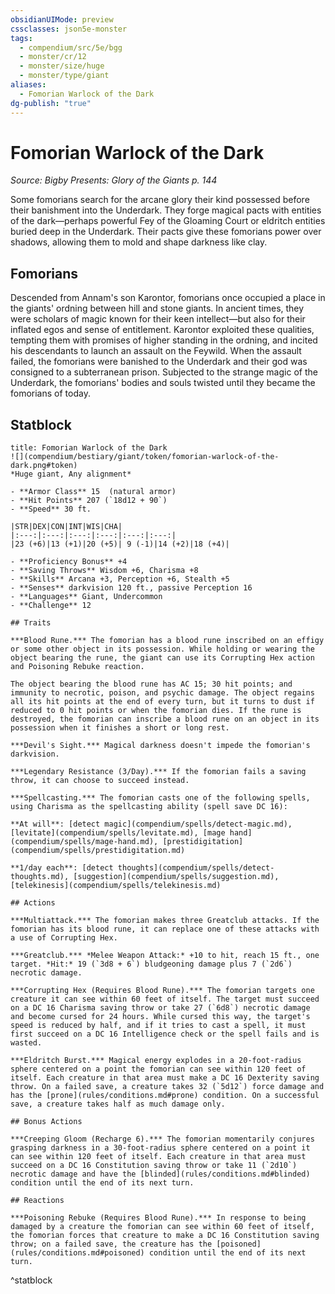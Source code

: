 ```yaml
---
obsidianUIMode: preview
cssclasses: json5e-monster
tags:
  - compendium/src/5e/bgg
  - monster/cr/12
  - monster/size/huge
  - monster/type/giant
aliases:
  - Fomorian Warlock of the Dark
dg-publish: "true"
---
```

# Fomorian Warlock of the Dark
*Source: Bigby Presents: Glory of the Giants p. 144*  

Some fomorians search for the arcane glory their kind possessed before their banishment into the Underdark. They forge magical pacts with entities of the dark—perhaps powerful Fey of the Gloaming Court or eldritch entities buried deep in the Underdark. Their pacts give these fomorians power over shadows, allowing them to mold and shape darkness like clay.

## Fomorians

Descended from Annam's son Karontor, fomorians once occupied a place in the giants' ordning between hill and stone giants. In ancient times, they were scholars of magic known for their keen intellect—but also for their inflated egos and sense of entitlement. Karontor exploited these qualities, tempting them with promises of higher standing in the ordning, and incited his descendants to launch an assault on the Feywild. When the assault failed, the fomorians were banished to the Underdark and their god was consigned to a subterranean prison. Subjected to the strange magic of the Underdark, the fomorians' bodies and souls twisted until they became the fomorians of today.

## Statblock

```ad-statblock
title: Fomorian Warlock of the Dark
![](compendium/bestiary/giant/token/fomorian-warlock-of-the-dark.png#token)
*Huge giant, Any alignment*

- **Armor Class** 15  (natural armor)
- **Hit Points** 207 (`18d12 + 90`)
- **Speed** 30 ft.

|STR|DEX|CON|INT|WIS|CHA|
|:---:|:---:|:---:|:---:|:---:|:---:|
|23 (+6)|13 (+1)|20 (+5)| 9 (-1)|14 (+2)|18 (+4)|

- **Proficiency Bonus** +4
- **Saving Throws** Wisdom +6, Charisma +8
- **Skills** Arcana +3, Perception +6, Stealth +5
- **Senses** darkvision 120 ft., passive Perception 16
- **Languages** Giant, Undercommon
- **Challenge** 12

## Traits

***Blood Rune.*** The fomorian has a blood rune inscribed on an effigy or some other object in its possession. While holding or wearing the object bearing the rune, the giant can use its Corrupting Hex action and Poisoning Rebuke reaction.

The object bearing the blood rune has AC 15; 30 hit points; and immunity to necrotic, poison, and psychic damage. The object regains all its hit points at the end of every turn, but it turns to dust if reduced to 0 hit points or when the fomorian dies. If the rune is destroyed, the fomorian can inscribe a blood rune on an object in its possession when it finishes a short or long rest.

***Devil's Sight.*** Magical darkness doesn't impede the fomorian's darkvision.

***Legendary Resistance (3/Day).*** If the fomorian fails a saving throw, it can choose to succeed instead.

***Spellcasting.*** The fomorian casts one of the following spells, using Charisma as the spellcasting ability (spell save DC 16):

**At will**: [detect magic](compendium/spells/detect-magic.md), [levitate](compendium/spells/levitate.md), [mage hand](compendium/spells/mage-hand.md), [prestidigitation](compendium/spells/prestidigitation.md)

**1/day each**: [detect thoughts](compendium/spells/detect-thoughts.md), [suggestion](compendium/spells/suggestion.md), [telekinesis](compendium/spells/telekinesis.md)

## Actions

***Multiattack.*** The fomorian makes three Greatclub attacks. If the fomorian has its blood rune, it can replace one of these attacks with a use of Corrupting Hex.

***Greatclub.*** *Melee Weapon Attack:* +10 to hit, reach 15 ft., one target. *Hit:* 19 (`3d8 + 6`) bludgeoning damage plus 7 (`2d6`) necrotic damage.

***Corrupting Hex (Requires Blood Rune).*** The fomorian targets one creature it can see within 60 feet of itself. The target must succeed on a DC 16 Charisma saving throw or take 27 (`6d8`) necrotic damage and become cursed for 24 hours. While cursed this way, the target's speed is reduced by half, and if it tries to cast a spell, it must first succeed on a DC 16 Intelligence check or the spell fails and is wasted.

***Eldritch Burst.*** Magical energy explodes in a 20-foot-radius sphere centered on a point the fomorian can see within 120 feet of itself. Each creature in that area must make a DC 16 Dexterity saving throw. On a failed save, a creature takes 32 (`5d12`) force damage and has the [prone](rules/conditions.md#prone) condition. On a successful save, a creature takes half as much damage only.

## Bonus Actions

***Creeping Gloom (Recharge 6).*** The fomorian momentarily conjures grasping darkness in a 30-foot-radius sphere centered on a point it can see within 120 feet of itself. Each creature in that area must succeed on a DC 16 Constitution saving throw or take 11 (`2d10`) necrotic damage and have the [blinded](rules/conditions.md#blinded) condition until the end of its next turn.

## Reactions

***Poisoning Rebuke (Requires Blood Rune).*** In response to being damaged by a creature the fomorian can see within 60 feet of itself, the fomorian forces that creature to make a DC 16 Constitution saving throw; on a failed save, the creature has the [poisoned](rules/conditions.md#poisoned) condition until the end of its next turn.
```
^statblock